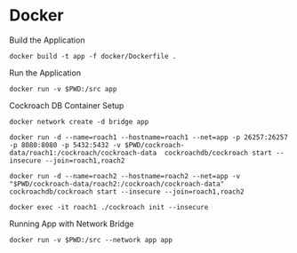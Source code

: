 # Docker

Build the Application

``docker build -t app -f docker/Dockerfile .``

Run the Application

``docker run -v $PWD:/src app``

Cockroach DB Container Setup

``docker network create -d bridge app``

``docker run -d --name=roach1 --hostname=roach1 --net=app -p 26257:26257 -p 8080:8080 -p 5432:5432 -v $PWD/cockroach-data/roach1:/cockroach/cockroach-data  cockroachdb/cockroach start --insecure --join=roach1,roach2``

``docker run -d --name=roach2 --hostname=roach2 --net=app -v "$PWD/cockroach-data/roach2:/cockroach/cockroach-data" cockroachdb/cockroach start --insecure --join=roach1,roach2``

``docker exec -it roach1 ./cockroach init --insecure``


Running App with Network Bridge

``docker run -v $PWD:/src --network app app``
